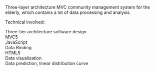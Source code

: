 Three-layer architecture MVC community management system for the elderly, which contains a lot of data processing and analysis. 

Technical involved:

Three-tier architecture software design  
MVC5  
JavaScript  
Data Binding  
HTML5  
Data visualization  
Data prediction, linear distribution curve  



